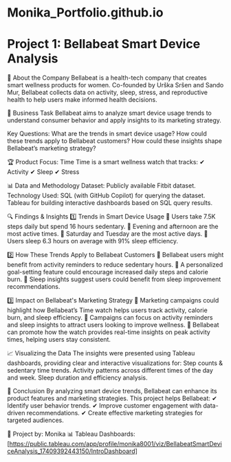 # Monika_Portfolio.github.io
# Project 1: Bellabeat Smart Device Analysis
📌 About the Company
Bellabeat is a health-tech company that creates smart wellness products for women. Co-founded by Urška Sršen and Sando Mur, Bellabeat collects data on activity, sleep, stress, and reproductive health to help users make informed health decisions.

🎯 Business Task
Bellabeat aims to analyze smart device usage trends to understand consumer behavior and apply insights to its marketing strategy.

Key Questions:
What are the trends in smart device usage?
How could these trends apply to Bellabeat customers?
How could these insights shape Bellabeat’s marketing strategy?

🏆 Product Focus: Time
Time is a smart wellness watch that tracks:
✔ Activity
✔ Sleep
✔ Stress

📊 Data and Methodology
Dataset: Publicly available Fitbit dataset.
Technology Used: 
SQL (with GitHub Copilot) for querying the dataset.
Tableau for building interactive dashboards based on SQL query results.

🔍 Findings & Insights
1️⃣ Trends in Smart Device Usage
📌 Users take 7.5K steps daily but spend 16 hours sedentary.
📌 Evening and afternoon are the most active times.
📌 Saturday and Tuesday are the most active days.
📌 Users sleep 6.3 hours on average with 91% sleep efficiency.

2️⃣ How These Trends Apply to Bellabeat Customers
🔹 Bellabeat users might benefit from activity reminders to reduce sedentary hours.
🔹 A personalized goal-setting feature could encourage increased daily steps and calorie burn.
🔹 Sleep insights suggest users could benefit from sleep improvement recommendations.

3️⃣ Impact on Bellabeat's Marketing Strategy
📢 Marketing campaigns could highlight how Bellabeat’s Time watch helps users track activity, calorie burn, and sleep efficiency.
📢 Campaigns can focus on activity reminders and sleep insights to attract users looking to improve wellness.
📢 Bellabeat can promote how the watch provides real-time insights on peak activity times, helping users stay consistent.

📈 Visualizing the Data
The insights were presented using Tableau dashboards, providing clear and interactive visualizations for:
Step counts & sedentary time trends.
Activity patterns across different times of the day and week.
Sleep duration and efficiency analysis.

🚀 Conclusion
By analyzing smart device trends, Bellabeat can enhance its product features and marketing strategies. 
This project helps Bellabeat: 
✔ Identify user behavior trends. 
✔ Improve customer engagement with data-driven recommendations. 
✔ Create effective marketing strategies for targeted audiences.

📌 Project by: Monika
📊 Tableau Dashboards: [https://public.tableau.com/app/profile/monika8001/viz/BellabeatSmartDeviceAnalysis_17409392443150/IntroDashboard]
